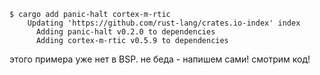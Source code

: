 ```
$ cargo add panic-halt cortex-m-rtic
    Updating 'https://github.com/rust-lang/crates.io-index' index
      Adding panic-halt v0.2.0 to dependencies
      Adding cortex-m-rtic v0.5.9 to dependencies
```
этого примера уже нет в BSP. не беда - напишем сами! смотрим код!

